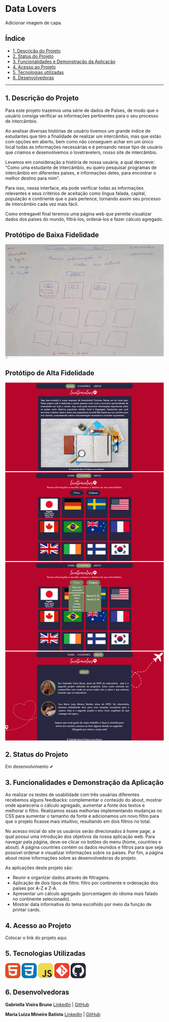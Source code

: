 # Data Lovers

Adicionar imagem de capa.

## Índice

* [1. Descrição do Projeto](#1-descrição-do-projeto)
* [2. Status do Projeto](#2-status-do-projeto)
* [3. Funcionalidades e Demonstração da Aplicação](#3-funcionalidades-e-demonstração-da-aplicação)
* [4. Acesso ao Projeto](#4-acesso-ao-projeto)
* [5. Tecnologias utilizadas](#5-tecnologias-utilizadas)
* [6. Desenvolvedoras](#6-desenvolvedoras)

***

## 1. Descrição do Projeto

Para este projeto trazemos uma série de dados de Países, de modo que o usuário consiga verificar as informações pertinentes para o seu processo de intercâmbio. 

Ao analisar diversas histórias de usuário tivemos um grande índice de estudantes que têm a finalidade de realizar um intercâmbio, mas que estão com opções em aberto, bem como não conseguem achar em um único local todas as informações necessárias e é pensando nesse tipo de usuário que criamos e desenvolvemos o lovetravelers, nosso site de intercâmbio. 

Levamos em consideração a história de nossa usuária, a qual descreve: “Como uma estudante de intercâmbio, eu quero pesquisar programas de intercâmbio em diferentes países, e informações deles, para encontrar o melhor destino para mim”.

Para isso, nessa interface, ela pode verificar todas as informações relevantes e seus critérios de aceitação como língua falada, capital, população e continente que o país pertence, tornando assim seu processo de intercâmbio cada vez mais fácil. 

Como entregavél final teremos uma página web que permite visualizar dados dos países do mundo, filtrá-los, ordená-los e fazer cálculo agregado. 

## Protótipo de Baixa Fidelidade 
![prototipo-de-baixa-fidelidade](<DL prototipo de baixa fidelidade.jpeg>)

## Protótipo de Alta Fidelidade 
![prototipo-de-alta-fidelidade1](DLreadmewelcome.png)
![prototipo-de-alta-fidelidade2](DLreadme2.png)
![prototipo-de-alta-fidelidade3](DLreadme3.png)
![prototipo-de-alta-fidelidade4](DLreadme4.png)

## 2. Status do Projeto 

Em desenvolvimento ✔

## 3. Funcionalidades e Demonstração da Aplicação

Ao realizar os testes de usabilidade com três usuárias diferentes recebemos alguns feedbacks: complementar o conteúdo do about, mostrar onde apareceria o cálculo agregado, aumentar a fonte dos textos e melhorar o filtro. Realizamos essas melhorias implementando mudanças no CSS para aumentar o tamanho da fonte e adicionamos um novo filtro para que o projeto ficasse mais intuitivo, resultando em dois filtros no total.

No acesso inicial do site os usuários serão direcionados à home page, a qual possui uma introdução dos objetivos da nossa aplicação web. Para navegar pela página, deve-se clicar no botões do menu (home, countries e about). A página countries contém os dados reunidos e filtros para que seja possível ordenar e visualizar informações sobre os países. Por fim, a página about reúne informações sobre as desenvolvedoras do projeto. 


As aplicações deste projeto são:

* Reunir e organizar dados através de filtragens.
* Aplicação de dois tipos de filtro: filtro por continente e ordenação dos países por A-Z e Z-A.
* Apresentar um cálculo agregado (porcentagem do idioma mais falado no continente selecionado).
* Mostrar data informativa do tema escolhido por meio da função de printar cards. 

## 4. Acesso ao Projeto 

Colocar o link do projeto aqui. 

## 5. Tecnologias Utilizadas

![logo-html](image-2.png) ![logo-css](image-3.png) ![logo-js](image-4.png) ![logo-git](image-1.png)  ![logo-github](image.png) 
## 6. Desenvolvedoras
**Gabriella Vieira Bruno** [LinkedIn](https://www.linkedin.com/in/gabriellavieirabruno/) | [GitHub](https://github.com/Gabsvb1)

**Maria Luiza Mineiro Batista** [LinkedIn](https://www.linkedin.com/in/maria-luiza-mineiro-batista-27897b216) | [GitHub](https://github.com/malumineiro)
